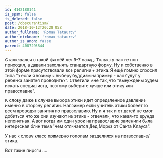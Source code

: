 ```yaml
---
id: 4142180141
is_spam: false
is_deleted: false
post: /obscurantism/
date: 2018-10-12T20:28:05Z
author_fullname: 'Roman Tataurov'
author_nickname: 'roman_tataurov'
author_is_anon: false
parent: 4087295844
---
```


<p>Сталкивался с такой фигнёй лет 5-7 назад. Только у нас не поп приходил, а давали заполнять стандартную форму. Ну и собственно в этой форме присутствовали все религии + этика. Я ещё помню спросил типа "а если я возьму и выберу буддизм например - как будут у ребёнка занятия проводить?". Ответили мне так, что "вынуждены будем искать специалиста, поэтому выберите лучше или этику или православие".</p><p>К слову даже в случае выбора этики идёт определённое давление именно в сторону религии. Например если учитель этики болеет то всем проводят занятия по православию. Ну и я так и от детей не смог добиться что же они изучают на этике - отвечали, что какая-то ерунда непонятная. А вот когда им один урок на православие заменили была интересная блин тема "чем отличается Дед Мороз от Санта Клауса".</p><p>У нас к слову класс примерно пополам разделился на православие/этика.</p><p>Вот такие пироги ....</p>
